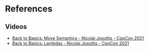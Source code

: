 # References

## Videos

- [Back to Basics: Move Semantics - Nicolai Josuttis - CppCon 2021](https://www.youtube.com/watch?v=Bt3zcJZIalk)
- [Back to Basics: Lambdas - Nicolai Josuttis - CppCon 2021](https://www.youtube.com/watch?v=IgNUBw3vcO4)
